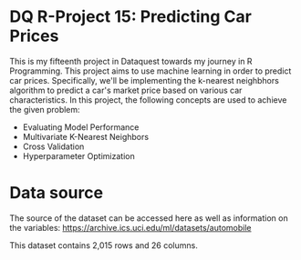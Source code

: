 # DQ R-Project 15: Predicting Car Prices
This is my fifteenth project in Dataquest towards my journey in R Programming. This project aims to use machine learning in order to predict car prices. Specifically, we'll be implementing the k-nearest neighbhors algorithm to predict a car's market price based on various car characteristics. In this project, the following concepts are used to achieve the given problem:
- Evaluating Model Performance
- Multivariate K-Nearest Neighbors
- Cross Validation
- Hyperparameter Optimization

# Data source

The source of the dataset can be accessed here as well as information on the variables: https://archive.ics.uci.edu/ml/datasets/automobile

This dataset contains 2,015 rows and 26 columns.
